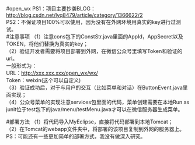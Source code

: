 #open_wx
PS1：项目主要抄袭BLOG：http://blog.csdn.net/lyq8479/article/category/1366622/2   
PS2：不保证项目100%可以使用，因为没有在外网环境用真实的key进行过测试。   
#注意事项
（1）注意cons包下的ConstStr.java里面的AppId，AppSecret以及TOKEN，将他们替换为真实的key；   
（2）验证开发者需要将项目部署到外网，在微信公众号里填写Token和验证的url。   
 一般形式为：   
    URL：http://xxx.xxx.xxx/open_wx/wx/   
    Token：weixin(这个可以自定义)   
（3）验证成功后，对于与用户的交互（比如菜单和对话）在ButtonEvent.java里面实现；   
（4）公众号菜单的实现注意services包里面的代码，菜单创建需要在本地Run as junit位于test包下的java/menu/testMenu.java才可以在微信服务器生成菜单。   

#部署方法
（1）将代码导入MyEclipse，直接将代码部署到本地Tomcat；  
（2）在Tomcat的webapp文件夹中，将部署的该项目复制到外网的服务器上。   
PS：可能还有一些更加简单的部署方式，我没有做深入研究。   